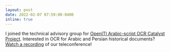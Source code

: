 ```yaml
---
layout: post
date: 2022-02-07 07:59:00-0400
inline: true
---
```


I joined the technical advisory group for [OpenITI Arabic-script OCR Catalyst Project](https://www.khoury.northeastern.edu/research_projects/the-open-islamicate-texts-initiative-arabic-script-ocr-catalyst-project-openiti-aocp/). Interested in OCR for Arabic and Persian historical documents? [Watch a recording](https://www.youtube.com/watch?v=wXFjD09Vz5c) of our teleconference!
